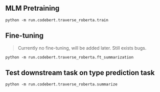 ## MLM Pretraining

```
python -m run.codebert.traverse_roberta.train
```

## Fine-tuning
> Currently no fine-tuning, will be added later. Still exists bugs.

```
python -m run.codebert.traverse_roberta.ft_summarization
```

## Test downstream task on type prediction task
```
python -m run.codebert.traverse_roberta.summarize
```
